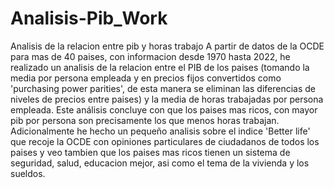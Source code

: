# Analisis-Pib_Work
Analisis de la relacion entre pib y horas trabajo A partir de datos de la OCDE para mas de 40 paises, con informacion desde 1970 hasta 2022, he realizado un analisis de la relacion entre el PIB de los paises (tomando la media por persona empleada y en precios fijos convertidos como 'purchasing power parities', de esta manera se eliminan las diferencias de niveles de precios entre paises) y la media de horas trabajadas por persona empleada. Este análisis concluye con que los paises mas ricos, con mayor pib por persona son precisamente los que menos horas trabajan. Adicionalmente he hecho un pequeño analisis sobre el indice 'Better life' que recoje la OCDE con opiniones particulares de ciudadanos de todos los paises y veo tambien que los paises mas ricos tienen un sistema de seguridad, salud, educacion mejor, asi como el tema de la vivienda y los sueldos.
